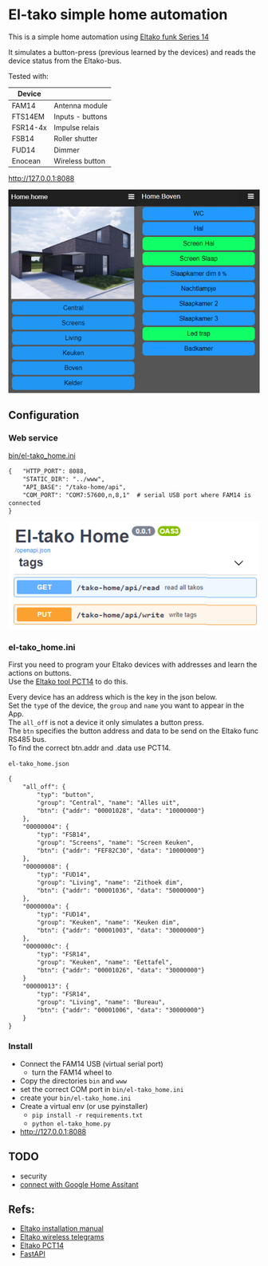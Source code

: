 # El-tako simple home automation

This is a simple home automation using [Eltako funk Series 14](https://www.eltako.com/en/product-category/professional-smart-home-en/series-14-rs485-bus-rail-mounted-devices-for-the-centralised-wireless-building-installation/)

It simulates a button-press (previous learned by the devices) 
and reads the device status from the Eltako-bus.

Tested with:

| Device   |                  |
| -------- | ---------------- |
| FAM14    | Antenna module   |
| FTS14EM  | Inputs - buttons |
| FSR14-4x | Impulse relais   |
| FSB14    | Roller shutter   |
| FUD14    | Dimmer           |
| Enocean  | Wireless button  |


http://127.0.0.1:8088

![img/el-tako_home.png](img/el-tako_home.png)

## Configuration

### Web service
[bin/el-tako_home.ini](bin/el-tako_home.ini)
```
{   "HTTP_PORT": 8088,
    "STATIC_DIR": "../www",
    "API_BASE": "/tako-home/api",
    "COM_PORT": "COM7:57600,n,8,1"  # serial USB port where FAM14 is connected
}
```
![img/el-tako_api.png](img/el-tako_api.png)

### el-tako_home.ini

First you need to program your Eltako devices with addresses and learn the actions on buttons.  
Use the [Eltako tool PCT14](https://www.eltako.com/en/software/software-gfvs-pct14.html) to do this.

Every device has an address which is the key in the json below.  
Set the `typ`e of the device, the `group` and `name` you want to appear in the App.  
The `all_off` is not a device it only simulates a button press.  
The `btn` specifies the button address and data to be send on the Eltako func RS485 bus.  
To find the correct btn.addr and .data use PCT14.

`el-tako_home.json`
```
{
    "all_off": {
        "typ": "button", 
        "group": "Central", "name": "Alles uit",
        "btn": {"addr": "00001028", "data": "10000000"}
    },
    "00000004": {
        "typ": "FSB14", 
        "group": "Screens", "name": "Screen Keuken",
        "btn": {"addr": "FEF82C30", "data": "10000000"}
    },
    "00000008": {
        "typ": "FUD14", 
        "group": "Living", "name": "Zithoek dim",
        "btn": {"addr": "00001036", "data": "50000000"}
    },
    "0000000a": {
        "typ": "FUD14",
        "group": "Keuken", "name": "Keuken dim",
        "btn": {"addr": "00001003", "data": "30000000"}
    },
    "0000000c": {
        "typ": "FSR14",
        "group": "Keuken", "name": "Eettafel",
        "btn": {"addr": "00001026", "data": "30000000"}
    }
    "00000013": {
        "typ": "FSR14", 
        "group": "Living", "name": "Bureau",
        "btn": {"addr": "00001006", "data": "30000000"}
    }
}
```
### Install
- Connect the FAM14 USB (virtual serial port)
    - turn the FAM14 wheel to 
- Copy the directories `bin` and `www`
- set the correct COM port in `bin/el-tako_home.ini`
- create your `bin/el-tako_home.ini`
- Create a virtual env (or use pyinstaller)
    - `pip install -r requirements.txt`
    - `python el-tako_home.py`
- http://127.0.0.1:8088


## TODO
- security
- [connect with Google Home Assitant](https://developers.google.com/assistant/smarthome/overview#how_to_build)

## Refs:

- [Eltako installation manual](https://www.eltako.com/en/the-home-of-innovation/1-series-14-rs485-bus-rail-mounted-devices-for-the-centralised-wireless-building-installation.html)
- [Eltako wireless telegrams](https://www.eltako.com/en/the-home-of-innovation/t-technical-data-of-the-wireless-actuators-teach-in-list-operating-distances-and-contents-of-eltako-wireless-telegrams.html)
- [Eltako PCT14](https://www.eltako.com/en/software/software-gfvs-pct14.html)
- [FastAPI](https://fastapi.tiangolo.com/)